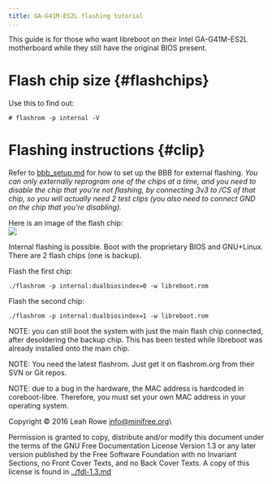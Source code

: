 ```yaml
---
title: GA-G41M-ES2L flashing tutorial 
...
```


This guide is for those who want libreboot on their Intel GA-G41M-ES2L
motherboard while they still have the original BIOS present.

Flash chip size {#flashchips}
===============

Use this to find out:

    # flashrom -p internal -V

Flashing instructions {#clip}
=====================

Refer to [bbb\_setup.md](bbb_setup.md) for how to set up the BBB for
external flashing. *You can only externally reprogram one of the chips
at a time, and you need to disable the chip that you're not flashing,
by connecting 3v3 to /CS of that chip, so you will actually need 2 test
clips (you also need to connect GND on the chip that you're
disabling).*

Here is an image of the flash chip:\
![](../images/ga-g41m-es2l/ga-g41m-es2l.jpg)

Internal flashing is possible. Boot with the proprietary BIOS and
GNU+Linux. There are 2 flash chips (one is backup).

Flash the first chip:

    ./flashrom -p internal:dualbiosindex=0 -w libreboot.rom

Flash the second chip:

    ./flashrom -p internal:dualbiosindex=1 -w libreboot.rom

NOTE: you can still boot the system with just the main flash chip
connected, after desoldering the backup chip. This has been tested while
libreboot was already installed onto the main chip.

NOTE: You need the latest flashrom. Just get it on flashrom.org from
their SVN or Git repos.

NOTE: due to a bug in the hardware, the MAC address is hardcoded in
coreboot-libre. Therefore, you must set your own MAC address in your
operating system.

Copyright © 2016 Leah Rowe <info@minifree.org>\

Permission is granted to copy, distribute and/or modify this document
under the terms of the GNU Free Documentation License Version 1.3 or any later
version published by the Free Software Foundation
with no Invariant Sections, no Front Cover Texts, and no Back Cover Texts.
A copy of this license is found in [../fdl-1.3.md](../fdl-1.3.md)
